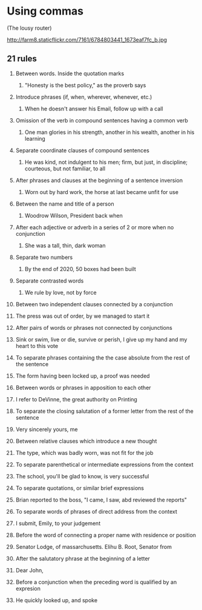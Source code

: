 # Using commas

(The lousy router)

http://farm8.staticflickr.com/7161/6784803441_1673eaf7fc_b.jpg

## 21 rules

1. Between words. Inside the quotation marks
   1. "Honesty is the best policy," as the proverb says

2. Introduce phrases (if, when, wherever, whenever, etc.)
   1. When he doesn't answer his Email, follow up with a call

3. Omission of the verb in compound sentences having a common verb
   1. One man glories in his strength, another in his wealth, another in his learning

4. Separate coordinate clauses of compound sentences
   1. He was kind, not indulgent to his men; firm, but just, in discipline; courteous, but not familiar, to all

5. After phrases and clauses at the beginning of a sentence inversion
   1. Worn out by hard work, the horse at last became unfit for use

6. Between the name and title of a person
   1. Woodrow Wilson, President back when

7. After each adjective or adverb in a series of 2 or more when no conjunction
   1. She was a tall, thin, dark woman

8. Separate two numbers
   1. By the end of 2020, 50 boxes had been built

9. Separate contrasted words
   1. We rule by love, not by force

10. Between two independent clauses connected by a conjunction
   1. The press was out of order, by we managed to start it

11. After pairs of words or phrases not connected by conjunctions
   1. Sink or swim, live or die, survive or perish, I give up my hand and my heart to this vote

12. To separate phrases containing the the case absolute from the rest of the sentence
   1. The form having been locked up, a proof was needed

13. Between words or phrases in apposition to each other
   1. I refer to DeVinne, the great authority on Printing

14. To separate the closing salutation of a former letter from the rest of the sentence
   1. Very sincerely yours, me

15. Between relative clauses which introduce a new thought
   1. The type, which was badly worn, was not fit for the job

16. To separate parenthetical or intermediate expressions from the context
   1. The school, you'll be glad to know, is very successful

17. To separate quotations, or similar brief expressions
   1. Brian reported to the boss, "I came, I saw, abd reviewed the reports"

18. To separate words of phrases of direct address from the context
   1. I submit, Emily, to your judgement

19. Before the word of connecting a proper name with residence or position
   1. Senator Lodge, of massarchusetts. Elihu B. Root, Senator from

20. After the salutatory phrase at the beginning of a letter
   1. Dear John,

21. Before a conjunction when the preceding word is qualified by an expresion
   1. He quickly looked up, and spoke
